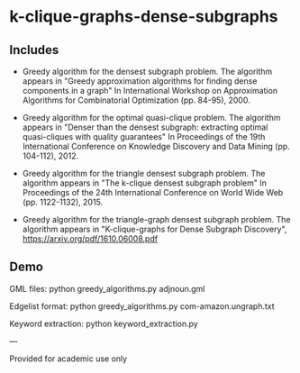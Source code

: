 # k-clique-graphs-dense-subgraphs

Includes
-----------

- Greedy algorithm for the densest subgraph problem.
  The algorithm appears in "Greedy approximation algorithms for finding dense components in a graph" In International Workshop on Approximation Algorithms for Combinatorial Optimization (pp. 84-95), 2000.

- Greedy algorithm for the optimal quasi-clique problem.
  The algorithm appears in "Denser than the densest subgraph: extracting optimal quasi-cliques with quality guarantees" In Proceedings of the 19th International Conference on Knowledge Discovery and Data Mining (pp. 104-112), 2012.

- Greedy algorithm for the triangle densest subgraph problem. 
  The algorithm appears in "The k-clique densest subgraph problem" In Proceedings of the 24th International Conference on World Wide Web (pp. 1122-1132), 2015.

- Greedy algorithm for the triangle-graph densest subgraph problem.
  The algorithm appears in "K-clique-graphs for Dense Subgraph Discovery", https://arxiv.org/pdf/1610.06008.pdf

Demo
------------ 
GML files: python greedy_algorithms.py adjnoun.gml

Edgelist format: python greedy_algorithms.py com-amazon.ungraph.txt

Keyword extraction: python keyword_extraction.py


—

Provided for academic use only
